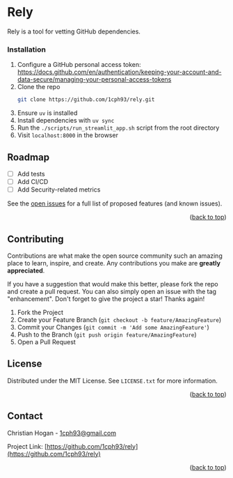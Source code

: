 <a id="readme-top"></a>

# Rely
Rely is a tool for vetting GitHub dependencies.


### Installation

1. Configure a GitHub personal access token: https://docs.github.com/en/authentication/keeping-your-account-and-data-secure/managing-your-personal-access-tokens
2. Clone the repo
   ```sh
   git clone https://github.com/1cph93/rely.git
   ```
3. Ensure `uv` is installed
4. Install dependencies with `uv sync`
5. Run the `./scripts/run_streamlit_app.sh` script from the root directory
6. Visit `localhost:8000` in the browser



<!-- ROADMAP -->
## Roadmap

- [ ] Add tests
- [ ] Add CI/CD
- [ ] Add Security-related metrics

See the [open issues](https://github.com/1cph93/rely/issues) for a full list of proposed features (and known issues).

<p align="right">(<a href="#readme-top">back to top</a>)</p>



<!-- CONTRIBUTING -->
## Contributing

Contributions are what make the open source community such an amazing place to learn, inspire, and create. Any contributions you make are **greatly appreciated**.

If you have a suggestion that would make this better, please fork the repo and create a pull request. You can also simply open an issue with the tag "enhancement".
Don't forget to give the project a star! Thanks again!

1. Fork the Project
2. Create your Feature Branch (`git checkout -b feature/AmazingFeature`)
3. Commit your Changes (`git commit -m 'Add some AmazingFeature'`)
4. Push to the Branch (`git push origin feature/AmazingFeature`)
5. Open a Pull Request



<!-- LICENSE -->
## License

Distributed under the MIT License. See `LICENSE.txt` for more information.

<p align="right">(<a href="#readme-top">back to top</a>)</p>



<!-- CONTACT -->
## Contact

Christian Hogan - 1cph93@gmail.com

Project Link: [https://github.com/1cph93/rely](https://github.com/1cph93/rely)

<p align="right">(<a href="#readme-top">back to top</a>)</p>
